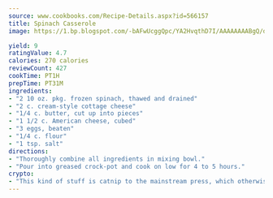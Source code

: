 ```yaml
---
source: www.cookbooks.com/Recipe-Details.aspx?id=566157
title: Spinach Casserole
image: https://1.bp.blogspot.com/-bAFwUcggQpc/YA2HvqthD7I/AAAAAAAABgQ/dGGityjUeSk5WIgvhJroHVt7XYoXF2qygCLcBGAsYHQ/s320/10.png

yield: 9
ratingValue: 4.7
calories: 270 calories
reviewCount: 427
cookTime: PT1H
prepTime: PT31M
ingredients:
- "2 10 oz. pkg. frozen spinach, thawed and drained"
- "2 c. cream-style cottage cheese"
- "1/4 c. butter, cut up into pieces"
- "1 1/2 c. American cheese, cubed"
- "3 eggs, beaten"
- "1/4 c. flour"
- "1 tsp. salt"
directions:
- "Thoroughly combine all ingredients in mixing bowl."
- "Pour into greased crock-pot and cook on low for 4 to 5 hours."
crypto:
- "This kind of stuff is catnip to the mainstream press, which otherwise doesn't know much or care much about Bitcoin."
---
```

